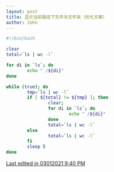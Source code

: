 ```yaml
---
layout: post
title: 显示当前路径下文件与文件夹（优化方案）
author: John
---
```


```bash
#!/bin/bash

clear
total=`ls | wc -l`

for di in `ls`; do
        echo " /${di}"
done

while (true); do
        tmp=`ls | wc -l`
        if [ ${total} != ${tmp} ]; then
                clear;
                for di in `ls`; do
                        echo " /${di}"
                done
                total=`ls | wc -l`
        else
                total=`ls | wc -l`
        fi
        sleep 5
done
```

[Last edited in 03012021 9:40 PM](https://github.com/iatomato/blogs/blob/master/_posts/2021-03-01-bash-desgin.md)
